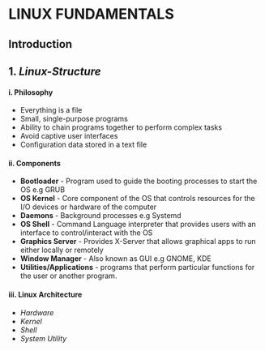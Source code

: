 # LINUX FUNDAMENTALS
## Introduction
## 1. *Linux-Structure*

#### i. Philosophy
* Everything is a file
* Small, single-purpose programs
* Ability to chain programs together to perform complex tasks
* Avoid captive user interfaces
* Configuration data stored in a text file

#### ii. Components
* **Bootloader**  - Program used to guide the booting processes to start the OS e.g GRUB
* **OS Kernel** - Core component of the OS that controls resources for the I/O devices or hardware of the computer
* **Daemons** - Background processes e.g Systemd
* **OS Shell** - Command Language interpreter that provides users with an interface to control/interact with the OS
* **Graphics Server** - Provides X-Server that allows graphical apps to run either locally or remotely
* **Window Manager** - Also known as GUI e.g GNOME, KDE
* **Utilities/Applications** - programs that perform particular functions for the user or another program.

 #### iii. Linux Architecture
 * *Hardware*
 * *Kernel*
 * *Shell*
 * *System Utility*
